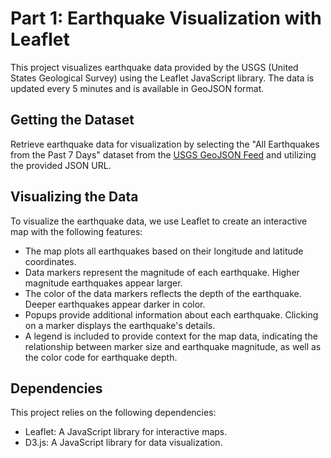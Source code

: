 # Part 1: Earthquake Visualization with Leaflet
This project visualizes earthquake data provided by the USGS (United States Geological Survey) using the Leaflet JavaScript library. The data is updated every 5 minutes and is available in GeoJSON format.

## Getting the Dataset
Retrieve earthquake data for visualization by selecting the "All Earthquakes from the Past 7 Days" dataset from the [USGS GeoJSON Feed]([url](https://earthquake.usgs.gov/earthquakes/feed/v1.0/geojson.php)) and utilizing the provided JSON URL.

## Visualizing the Data
To visualize the earthquake data, we use Leaflet to create an interactive map with the following features:

- The map plots all earthquakes based on their longitude and latitude coordinates.
- Data markers represent the magnitude of each earthquake. Higher magnitude earthquakes appear larger.
- The color of the data markers reflects the depth of the earthquake. Deeper earthquakes appear darker in color.
- Popups provide additional information about each earthquake. Clicking on a marker displays the earthquake's details.
- A legend is included to provide context for the map data, indicating the relationship between marker size and earthquake magnitude, as well as the color code for earthquake depth.

## Dependencies
This project relies on the following dependencies:
- Leaflet: A JavaScript library for interactive maps.
- D3.js: A JavaScript library for data visualization.
